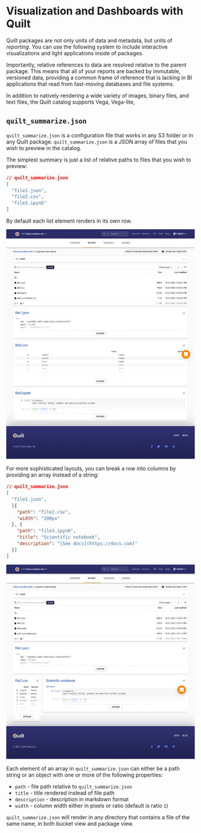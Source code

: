 # Visualization and Dashboards with Quilt

Quilt packages are not only units of data and metadata, but units of *reporting*.
You can use the following system to include interactive visualizations
and light applications inside of packages.

Importantly, relative references to data are resolved relative to the parent package.
This means that all of your reports are backed by immutable, versioned data, providing
a common frame of reference that is lacking in BI applications that read from
fast-moving databases and file systems.

In addition to natively rendering a wide variety of images, binary files, and text 
files, the Quilt catalog supports Vega, Vega-lite, 


## `quilt_summarize.json`

`quilt_summarize.json` is a configuration file that works in any S3 folder or in
any Quilt package. `quilt_summarize.json` is a JSON array
of files that you wish to preview in the catalog.

The simplest summary is just a list of relative paths to files that you wish to preview:

```json
// quilt_summarize.json
[
  "file1.json",
  "file2.csv",
  "file3.ipynb"
]
```
By default each list element renders in its own row.

![](../imgs/quilt-summarize-rows.png)

For more sophisticated layouts, you can break a row into columns by providing an
array instead of a string:

```json
// quilt_summarize.json
[
  "file1.json",
  [{
    "path": "file2.csv",
    "width": "200px"
  }, {
    "path": "file3.ipynb",
    "title": "Scientific notebook",
    "description": "[See docs](https://docs.com)"
  }]
]
```
![](../imgs/quilt-summarize-columns.png)

Each element of an array in `quilt_summarize.json` can either be a path string
or an object with one or more of the following properties:
- `path` - file path relative to `quilt_summarize.json`
- `title` - title rendered instead of file path
- `description` - description in markdown format
- `width` - column width either in pixels or ratio (default is ratio `1`)

`quilt_summarize.json` will render in any directory that contains a file of the
same name, in both bucket view and package view.

